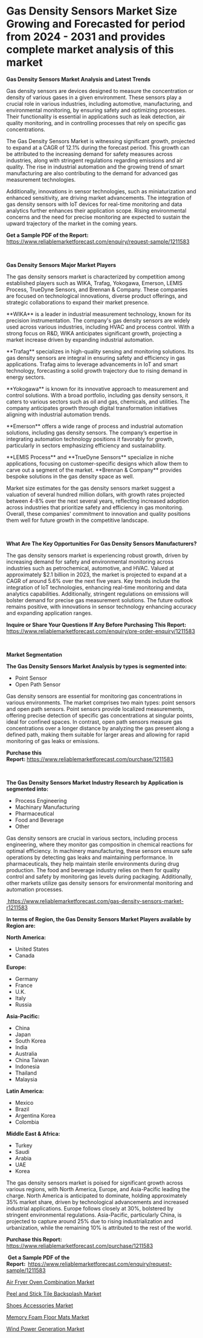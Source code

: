 <p><h1>Gas Density Sensors Market Size Growing and Forecasted for period from 2024 - 2031 and provides complete market analysis of this market</h1></p><p><strong>Gas Density Sensors Market Analysis and Latest Trends</strong></p>
<p><p>Gas density sensors are devices designed to measure the concentration or density of various gases in a given environment. These sensors play a crucial role in various industries, including automotive, manufacturing, and environmental monitoring, by ensuring safety and optimizing processes. Their functionality is essential in applications such as leak detection, air quality monitoring, and in controlling processes that rely on specific gas concentrations.</p><p>The Gas Density Sensors Market is witnessing significant growth, projected to expand at a CAGR of 12.1% during the forecast period. This growth can be attributed to the increasing demand for safety measures across industries, along with stringent regulations regarding emissions and air quality. The rise in industrial automation and the growing trend of smart manufacturing are also contributing to the demand for advanced gas measurement technologies. </p><p>Additionally, innovations in sensor technologies, such as miniaturization and enhanced sensitivity, are driving market advancements. The integration of gas density sensors with IoT devices for real-time monitoring and data analytics further enhances their application scope. Rising environmental concerns and the need for precise monitoring are expected to sustain the upward trajectory of the market in the coming years.</p></p>
<p><strong>Get a Sample PDF of the Report:&nbsp;</strong> <a href="https://www.reliablemarketforecast.com/enquiry/request-sample/1211583?utm_campaign=121&utm_medium=2&utm_source=Github&utm_content=ia&utm_term=17122024&utm_id=gas-density-sensors">https://www.reliablemarketforecast.com/enquiry/request-sample/1211583</a></p>
<p>&nbsp;</p>
<p><strong>Gas Density Sensors Major Market Players</strong></p>
<p><p>The gas density sensors market is characterized by competition among established players such as WIKA, Trafag, Yokogawa, Emerson, LEMIS Process, TrueDyne Sensors, and Brennan & Company. These companies are focused on technological innovations, diverse product offerings, and strategic collaborations to expand their market presence.</p><p>**WIKA** is a leader in industrial measurement technology, known for its precision instrumentation. The company's gas density sensors are widely used across various industries, including HVAC and process control. With a strong focus on R&D, WIKA anticipates significant growth, projecting a market increase driven by expanding industrial automation.</p><p>**Trafag** specializes in high-quality sensing and monitoring solutions. Its gas density sensors are integral in ensuring safety and efficiency in gas applications. Trafag aims to leverage advancements in IoT and smart technology, forecasting a solid growth trajectory due to rising demand in energy sectors.</p><p>**Yokogawa** is known for its innovative approach to measurement and control solutions. With a broad portfolio, including gas density sensors, it caters to various sectors such as oil and gas, chemicals, and utilities. The company anticipates growth through digital transformation initiatives aligning with industrial automation trends.</p><p>**Emerson** offers a wide range of process and industrial automation solutions, including gas density sensors. The company’s expertise in integrating automation technology positions it favorably for growth, particularly in sectors emphasizing efficiency and sustainability.</p><p>**LEMIS Process** and **TrueDyne Sensors** specialize in niche applications, focusing on customer-specific designs which allow them to carve out a segment of the market. **Brennan & Company** provides bespoke solutions in the gas density space as well.</p><p>Market size estimates for the gas density sensors market suggest a valuation of several hundred million dollars, with growth rates projected between 4-8% over the next several years, reflecting increased adoption across industries that prioritize safety and efficiency in gas monitoring. Overall, these companies' commitment to innovation and quality positions them well for future growth in the competitive landscape.</p></p>
<p>&nbsp;</p>
<p><strong>What Are The Key Opportunities For Gas Density Sensors Manufacturers?</strong></p>
<p><p>The gas density sensors market is experiencing robust growth, driven by increasing demand for safety and environmental monitoring across industries such as petrochemical, automotive, and HVAC. Valued at approximately $2.1 billion in 2023, the market is projected to expand at a CAGR of around 5.6% over the next five years. Key trends include the integration of IoT technologies, enhancing real-time monitoring and data analytics capabilities. Additionally, stringent regulations on emissions will bolster demand for precise gas measurement solutions. The future outlook remains positive, with innovations in sensor technology enhancing accuracy and expanding application ranges.</p></p>
<p><strong>Inquire or Share Your Questions If Any Before Purchasing This Report:</strong> <a href="https://www.reliablemarketforecast.com/enquiry/pre-order-enquiry/1211583?utm_campaign=121&utm_medium=2&utm_source=Github&utm_content=ia&utm_term=17122024&utm_id=gas-density-sensors">https://www.reliablemarketforecast.com/enquiry/pre-order-enquiry/1211583</a></p>
<p>&nbsp;</p>
<p><strong>Market Segmentation</strong></p>
<p><strong>The Gas Density Sensors Market Analysis by types is segmented into:</strong></p>
<p><ul><li>Point Sensor</li><li>Open Path Sensor</li></ul></p>
<p><p>Gas density sensors are essential for monitoring gas concentrations in various environments. The market comprises two main types: point sensors and open path sensors. Point sensors provide localized measurements, offering precise detection of specific gas concentrations at singular points, ideal for confined spaces. In contrast, open path sensors measure gas concentrations over a longer distance by analyzing the gas present along a defined path, making them suitable for larger areas and allowing for rapid monitoring of gas leaks or emissions.</p></p>
<p><strong>Purchase this Report:&nbsp;</strong><a href="https://www.reliablemarketforecast.com/purchase/1211583?utm_campaign=121&utm_medium=2&utm_source=Github&utm_content=ia&utm_term=17122024&utm_id=gas-density-sensors">https://www.reliablemarketforecast.com/purchase/1211583</a></p>
<p>&nbsp;</p>
<p><strong>The Gas Density Sensors Market Industry Research by Application is segmented into:</strong></p>
<p><ul><li>Process Engineering</li><li>Machinary Manufacturing</li><li>Pharmaceutical</li><li>Food and Beverage</li><li>Other</li></ul></p>
<p><p>Gas density sensors are crucial in various sectors, including process engineering, where they monitor gas composition in chemical reactions for optimal efficiency. In machinery manufacturing, these sensors ensure safe operations by detecting gas leaks and maintaining performance. In pharmaceuticals, they help maintain sterile environments during drug production. The food and beverage industry relies on them for quality control and safety by monitoring gas levels during packaging. Additionally, other markets utilize gas density sensors for environmental monitoring and automation processes.</p></p>
<p><a href="https://www.reliablemarketforecast.com/gas-density-sensors-market-r1211583?utm_campaign=121&utm_medium=2&utm_source=Github&utm_content=ia&utm_term=17122024&utm_id=gas-density-sensors">&nbsp;https://www.reliablemarketforecast.com/gas-density-sensors-market-r1211583</a></p>
<p><strong>In terms of Region, the Gas Density Sensors Market Players available by Region are:</strong></p>
<p>
    <p> <strong> North America: </strong>
        <ul>
            <li>United States</li>
            <li>Canada</li>
        </ul>
        </p> 
    <p> <strong> Europe: </strong>
        <ul>
            <li>Germany</li>
            <li>France</li>
            <li>U.K.</li>
            <li>Italy</li>
            <li>Russia</li>
        </ul>
        </p> 
    <p> <strong> Asia-Pacific: </strong>
        <ul>
            <li>China</li>
            <li>Japan</li>
            <li>South Korea</li>
            <li>India</li>
            <li>Australia</li>
            <li>China Taiwan</li>
            <li>Indonesia</li>
            <li>Thailand</li>
            <li>Malaysia</li>
        </ul>
        </p> 
    <p> <strong> Latin America: </strong>
        <ul>
            <li>Mexico</li>
            <li>Brazil</li>
            <li>Argentina Korea</li>
            <li>Colombia</li>
        </ul>
        </p> 
    <p> <strong> Middle East & Africa: </strong>
        <ul>
            <li>Turkey</li>
            <li>Saudi</li>
            <li>Arabia</li>
            <li>UAE</li>
            <li>Korea</li>
        </ul>
    </p>
    </p>
<p><p>The gas density sensors market is poised for significant growth across various regions, with North America, Europe, and Asia-Pacific leading the charge. North America is anticipated to dominate, holding approximately 35% market share, driven by technological advancements and increased industrial applications. Europe follows closely at 30%, bolstered by stringent environmental regulations. Asia-Pacific, particularly China, is projected to capture around 25% due to rising industrialization and urbanization, while the remaining 10% is attributed to the rest of the world.</p></p>
<p><strong>Purchase this Report: </strong><a href="https://www.reliablemarketforecast.com/purchase/1211583?utm_campaign=121&utm_medium=2&utm_source=Github&utm_content=ia&utm_term=17122024&utm_id=gas-density-sensors">https://www.reliablemarketforecast.com/purchase/1211583</a></p>
<p>&nbsp;<strong>Get a Sample PDF of the Report:&nbsp;&nbsp;</strong><a href="https://www.reliablemarketforecast.com/enquiry/request-sample/1211583?utm_campaign=121&utm_medium=2&utm_source=Github&utm_content=ia&utm_term=17122024&utm_id=gas-density-sensors">https://www.reliablemarketforecast.com/enquiry/request-sample/1211583</a></p>
<p><strong></strong></p>
<p><p><a href="https://www.linkedin.com/pulse/air-fryer-oven-combination-market-forecasting-share-size-zaire?utm_campaign=121&utm_medium=2&utm_source=Github&utm_content=ia&utm_term=17122024&utm_id=gas-density-sensors">Air Fryer Oven Combination Market</a></p><p><a href="https://www.linkedin.com/pulse/peel-stick-tile-backsplash-market-overview-size-value-share-yikce?utm_campaign=121&utm_medium=2&utm_source=Github&utm_content=ia&utm_term=17122024&utm_id=gas-density-sensors">Peel and Stick Tile Backsplash Market</a></p><p><a href="https://www.linkedin.com/pulse/shoes-accessories-market-analysis-post-pandemic-reset-emerging-58zaf?utm_campaign=121&utm_medium=2&utm_source=Github&utm_content=ia&utm_term=17122024&utm_id=gas-density-sensors">Shoes Accessories Market</a></p><p><a href="https://www.linkedin.com/pulse/value-segment-market-share-analysis-memory-foam-floor-mats-forecast-8lshf?utm_campaign=121&utm_medium=2&utm_source=Github&utm_content=ia&utm_term=17122024&utm_id=gas-density-sensors">Memory Foam Floor Mats Market</a></p><p><a href="https://www.linkedin.com/pulse/examining-future-wind-power-generation-market-trend-analysis-gc78f?utm_campaign=121&utm_medium=2&utm_source=Github&utm_content=ia&utm_term=17122024&utm_id=gas-density-sensors">Wind Power Generation Market</a></p></p>